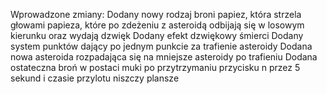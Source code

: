 Wprowadzone zmiany:
Dodany nowy rodzaj broni papiez, która strzela głowami papieza, które po zdeżeniu z asteroidą odbijają się w losowym kierunku oraz wydają dzwięk
Dodany efekt dzwiękowy śmierci
Dodany system punktów dający po jednym punkcie za trafienie asteroidy
Dodana nowa asteroida rozpadająca się na mniejsze asteroidy po trafieniu
Dodana ostateczna broń w postaci muki po przytrzymaniu przycisku n przez 5 sekund i czasie przylotu niszczy plansze
